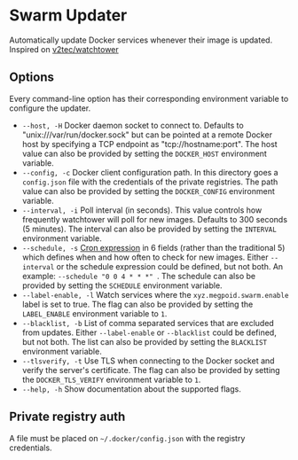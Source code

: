 # Swarm Updater

Automatically update Docker services whenever their image is updated. Inspired on [v2tec/watchtower](https://github.com/v2tec/watchtower)

## Options

Every command-line option has their corresponding environment variable to configure the updater.

* `--host, -H` Docker daemon socket to connect to. Defaults to "unix:///var/run/docker.sock" but can be pointed at a remote Docker host by specifying a TCP endpoint as "tcp://hostname:port". The host value can also be provided by setting the `DOCKER_HOST` environment variable.
* `--config, -c` Docker client configuration path. In this directory goes a `config.json` file with the credentials of the private registries. The path value can also be provided by setting the `DOCKER_CONFIG` environment variable.
* `--interval, -i` Poll interval (in seconds). This value controls how frequently watchtower will poll for new images. Defaults to 300 seconds (5 minutes). The interval can also be provided by setting the `INTERVAL` environment variable.
* `--schedule, -s` [Cron expression](https://godoc.org/github.com/robfig/cron#hdr-CRON_Expression_Format) in 6 fields (rather than the traditional 5) which defines when and how often to check for new images. Either `--interval` or the schedule expression could be defined, but not both. An example: `--schedule "0 0 4 * * *" `. The schedule can also be provided by setting the `SCHEDULE` environment variable.
* `--label-enable, -l` Watch services where the `xyz.megpoid.swarm.enable` label is set to true. The flag can also be provided by setting the `LABEL_ENABLE` environment variable to `1`.
* `--blacklist, -b` List of comma separated services that are excluded from updates. Either `--label-enable` or `--blacklist` could be defined, but not both. The list can also be provided by setting the `BLACKLIST` environment variable.
* `--tlsverify, -t` Use TLS when connecting to the Docker socket and verify the server's certificate. The flag can also be provided by setting the `DOCKER_TLS_VERIFY` environment variable to `1`.
* `--help, -h` Show documentation about the supported flags.

## Private registry auth

A file must be placed on `~/.docker/config.json` with the registry credentials.